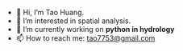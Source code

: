 - 👋 Hi, I’m Tao Huang.
- 👀 I’m interested in spatial analysis.
- 🔭 I’m currently working on **python in hydrology** 
- 📫 How to reach me: tao7753@gmail.com

<!---
th2018/th2018 is a ✨ special ✨ repository because its `README.md` (this file) appears on your GitHub profile.
You can click the Preview link to take a look at your changes.
--->
